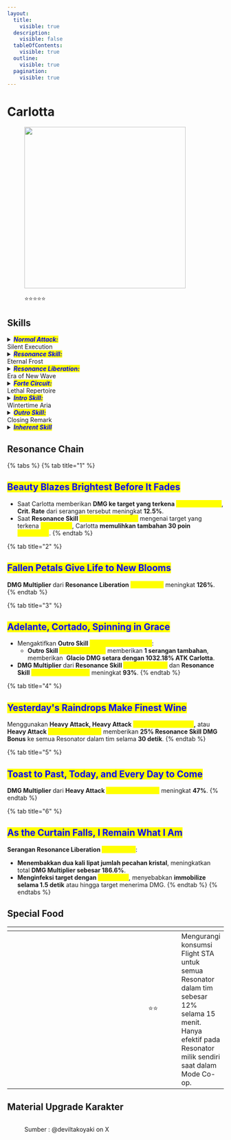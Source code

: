 ```yaml
---
layout:
  title:
    visible: true
  description:
    visible: false
  tableOfContents:
    visible: true
  outline:
    visible: true
  pagination:
    visible: true
---
```


# Carlotta

<figure><img src="https://wuthering.wiki/img/rolecard_1107.png" alt="" width="375"><figcaption><p><span data-gb-custom-inline data-tag="emoji" data-code="2b50">⭐</span><span data-gb-custom-inline data-tag="emoji" data-code="2b50">⭐</span><span data-gb-custom-inline data-tag="emoji" data-code="2b50">⭐</span><span data-gb-custom-inline data-tag="emoji" data-code="2b50">⭐</span><span data-gb-custom-inline data-tag="emoji" data-code="2b50">⭐</span></p></figcaption></figure>

## Skills

<details>

<summary><em><mark style="color:blue;"><strong>Normal Attack:</strong></mark></em><br>Silent Execution</summary>

<mark style="color:blue;">**Basic Attack**</mark>\
Melakukan hingga **2 serangan berturut-turut**, memberikan <img src="https://wuthering.wiki/img/element_1.png" alt="" data-size="line"> **Glacio DMG**.

<mark style="color:blue;">**Basic Attack - Necessary Measures**</mark>\
Dengan _<mark style="color:yellow;">**Moldable Crystals**</mark>_, Basic Attack Carlotta digantikan dengan <mark style="color:yellow;">**Necessary Measures**</mark>.\
Melakukan hingga **3 serangan berturut-turut**, memberikan <img src="https://wuthering.wiki/img/element_1.png" alt="" data-size="line"> **Glacio DMG**.\
Setiap serangan <mark style="color:yellow;">**Necessary Measures**</mark> mengonsumsi **1&#x20;**_<mark style="color:yellow;">**Moldable Crystal**</mark>_.

<mark style="color:blue;">**Heavy Attack**</mark>\
Melancarkan serangan kuat ke target dengan **biaya STA**, memberikan <img src="https://wuthering.wiki/img/element_1.png" alt="" data-size="line"> **Glacio DMG**.

<mark style="color:blue;">**Heavy Attack - Containment Tactics**</mark>\
Saat _<mark style="color:yellow;">**Substance**</mark>_ Carlotta penuh, Heavy Attack akan digantikan dengan <mark style="color:yellow;">**Containment Tactics**</mark>:

* Mengonsumsi semua _<mark style="color:yellow;">**Substance**</mark>_ untuk memberikan <img src="https://wuthering.wiki/img/element_1.png" alt="" data-size="line"> **Glacio DMG**.
* Mengurangi cooldown **Resonance Skill&#x20;**<mark style="color:yellow;">**Art of Violence**</mark> sebesar **6 detik**.

<mark style="color:blue;">**Mid-air Attack**</mark>\
Melakukan **Plunging Attack** dengan **biaya STA**, memberikan <img src="https://wuthering.wiki/img/element_1.png" alt="" data-size="line"> **Glacio DMG**.\
Menggunakan **Basic Attack** segera setelah mendarat akan mengaktifkan <mark style="color:yellow;">**Customary Greetings**</mark>.

<mark style="color:blue;">**Mid-air Attack - Customary Greetings**</mark>\
Melompati target dan melepaskan tembakan kejutan, memberikan <img src="https://wuthering.wiki/img/element_1.png" alt="" data-size="line"> **Glacio DMG**.

<mark style="color:blue;">**Dodge Counter**</mark>\
Tekan **Basic Attack** segera setelah berhasil menghindar untuk melancarkan **riposte shot**, memberikan <img src="https://wuthering.wiki/img/element_1.png" alt="" data-size="line"> **Glacio DMG**.\
Serangan ini mengonsumsi **1&#x20;**_<mark style="color:yellow;">**Moldable Crystal**</mark>_.

</details>

<details>

<summary><em><mark style="color:blue;"><strong>Resonance Skill:</strong></mark></em><br>Eternal Frost</summary>

Memberikan <img src="https://wuthering.wiki/img/element_1.png" alt="" data-size="line"> **Glacio DMG** dan menginfeksi target dengan <mark style="color:yellow;">**Dispersion**</mark>.\
Tekan **Resonance Skill** lagi dalam waktu singkat untuk melancarkan <mark style="color:yellow;">**Chromatic Splendor**</mark>.

<mark style="color:blue;">**Dispersion**</mark>\
Target yang terkena **Dispersion** akan **terkunci pergerakannya selama 1.5 detik**.

<mark style="color:blue;">**Chromatic Splendor**</mark>

* Mengonsumsi semua _<mark style="color:yellow;">**Moldable Crystals**</mark>_ dan memberikan <img src="https://wuthering.wiki/img/element_1.png" alt="" data-size="line"> **Glacio DMG**.
* **Resonance Skill** akan memasuki cooldown setelah beberapa saat jika <mark style="color:yellow;">**Chromatic Splendor**</mark> tidak digunakan atau jika Carlotta keluar dari medan pertempuran.

</details>

<details>

<summary><em><mark style="color:blue;"><strong>Resonance Liberation:</strong></mark></em><br>Era of New Wave</summary>

Memberikan <img src="https://wuthering.wiki/img/element_1.png" alt="" data-size="line"> **Glacio DMG** ke semua target dalam area (dianggap sebagai **Resonance Skill DMG**) dan menginfeksi target dengan <mark style="color:yellow;">**Deconstruction**</mark>, lalu mengaktifkan <mark style="color:yellow;">**Twilight Tango**</mark>.\
Dapat digunakan di udara saat dekat dengan tanah.

<mark style="color:blue;">**Deconstruction**</mark>\
**Mengabaikan 18% DEF** target yang terinfeksi saat menerima DMG.

<mark style="color:blue;">**Twilight Tango**</mark>\
Saat berada dalam <mark style="color:yellow;">**Twilight Tango**</mark>, tekan **Basic Attack** atau **Resonance Liberation** untuk melancarkan <mark style="color:yellow;">**Death Knell**</mark>.

* Setiap <mark style="color:yellow;">**Death Knell**</mark> memberikan **1&#x20;**_<mark style="color:yellow;">**Meta Vector**</mark>_.
* Dengan **4&#x20;**_<mark style="color:yellow;">**Meta Vectors**</mark>_, tekan **Basic Attack** atau **Resonance Liberation** untuk melancarkan <mark style="color:yellow;">**Fatal Finale**</mark>.
* **Semua&#x20;**_<mark style="color:yellow;">**Substance**</mark>_**&#x20;akan dihapus** saat <mark style="color:yellow;">**Twilight Tango**</mark> diaktifkan dan berakhir.
* Tidak dapat menggunakan **Basic Attack&#x20;**<mark style="color:yellow;">**Necessary Measures**</mark>**, Heavy Attack&#x20;**<mark style="color:yellow;">**Containment Tactics**</mark>**, atau Heavy Attack&#x20;**<mark style="color:yellow;">**Imminent Oblivion**</mark> selama <mark style="color:yellow;">**Twilight Tango**</mark>.

<mark style="color:blue;">**Death Knell**</mark>\
Carlotta menembakkan **peluru kuat dari musket** dan **memanggil 4 pecahan kristal** untuk menyerang target, memberikan <img src="https://wuthering.wiki/img/element_1.png" alt="" data-size="line"> **Glacio DMG** (dianggap sebagai **Resonance Skill DMG**).

* Carlotta bergerak ke arah input gerakan setiap kali menembakkan <mark style="color:yellow;">**Death Knell**</mark>.

<mark style="color:blue;">**Fatal Finale**</mark>\
Memberikan <img src="https://wuthering.wiki/img/element_1.png" alt="" data-size="line"> **Glacio DMG** ke area (dianggap sebagai **Resonance Skill DMG**).

* <mark style="color:yellow;">**Twilight Tango**</mark> berakhir setelah menggunakan <mark style="color:yellow;">**Fatal Finale**</mark>.

</details>

<details>

<summary><em><mark style="color:blue;"><strong>Forte Circuit:</strong></mark></em><br>Lethal Repertoire</summary>

<mark style="color:blue;">**Heavy Attack - Imminent Oblivion**</mark>\
Carlotta mengaktifkan _<mark style="color:yellow;">**Tinted Crystal**</mark>_ setiap **22 detik**.

* Saat _<mark style="color:yellow;">**Substance**</mark>_**&#x20;penuh** dan _<mark style="color:yellow;">**Tinted Crystal**</mark>_**&#x20;aktif**, tahan **Basic Attack** untuk mengonsumsi seluruh _<mark style="color:yellow;">**Substance**</mark>_ dan melancarkan **Heavy Attack&#x20;**<mark style="color:yellow;">**Imminent Oblivion**</mark>, setelah itu _<mark style="color:yellow;">**Tinted Crystal**</mark>_**&#x20;masuk ke dalam cooldown**.
* Memberikan <img src="https://wuthering.wiki/img/element_1.png" alt="" data-size="line"> **Glacio DMG** (dianggap sebagai **Resonance Skill DMG**) dan **mengurangi cooldown Resonance Skill&#x20;**<mark style="color:yellow;">**Art of Violence**</mark>**&#x20;sebesar 6 detik**.

***

#### <mark style="color:blue;">**Final Bow**</mark>

* Saat _<mark style="color:yellow;">**Substance**</mark>_**&#x20;penuh**, Carlotta memasuki status <mark style="color:yellow;">**Final Bow**</mark>.
* **Meningkatkan DMG Multiplier** dari **Resonance Liberation&#x20;**<mark style="color:yellow;">**Era of New Wave**</mark>**, Resonance Liberation&#x20;**<mark style="color:yellow;">**Death Knell**</mark>**, dan Resonance Liberation&#x20;**<mark style="color:yellow;">**Fatal Finale**</mark>**&#x20;sebesar 80%**.
* Efek ini berakhir jika Carlotta **keluar dari medan pertempuran saat&#x20;**<mark style="color:yellow;">**Twilight Tango**</mark>**&#x20;atau ketika&#x20;**<mark style="color:yellow;">**Twilight Tango**</mark>**&#x20;berakhir**.

***

#### <mark style="color:blue;">**Substance**</mark>

* Carlotta dapat menyimpan hingga **120&#x20;**<mark style="color:yellow;">**Substance**</mark>.
* Tidak bisa mendapatkan _<mark style="color:yellow;">**Substance**</mark>_ saat berada dalam <mark style="color:yellow;">**Twilight Tango**</mark> yang dipicu oleh **Resonance Liberation**.

**Pemulihan&#x20;**_<mark style="color:yellow;">**Substance**</mark>_**:**

* **+30&#x20;**_<mark style="color:yellow;">**Substance**</mark>_ saat menggunakan **Intro Skill&#x20;**<mark style="color:yellow;">**Wintertime Aria**</mark>.
* **+10&#x20;**_<mark style="color:yellow;">**Substance**</mark>_**&#x20;per 1&#x20;**_<mark style="color:yellow;">**Moldable Crystal**</mark>_ yang dikonsumsi saat menggunakan **Resonance Skill&#x20;**<mark style="color:yellow;">**Chromatic Splendor**</mark>.
* **+10&#x20;**<mark style="color:yellow;">**Substance**</mark>**&#x20;per 1&#x20;**_<mark style="color:yellow;">**Moldable Crystal**</mark>_ yang dikonsumsi saat menggunakan **Basic Attack&#x20;**<mark style="color:yellow;">**Necessary Measures**</mark>.
* **+10&#x20;**_<mark style="color:yellow;">**Substance**</mark>_ saat menggunakan **Dodge Counter** (mengonsumsi 1 _<mark style="color:yellow;">**Moldable Crystal**</mark>_).

***

#### <mark style="color:blue;">**Moldable Crystal**</mark>

* Carlotta dapat menyimpan hingga **6&#x20;**_<mark style="color:yellow;">**Moldable Crystals**</mark>_.
* **Tidak bisa mendapatkan&#x20;**_<mark style="color:yellow;">**Moldable Crystal**</mark>_**&#x20;saat berada dalam&#x20;**<mark style="color:yellow;">**Twilight Tango**</mark> yang dipicu oleh **Resonance Liberation**.

**Pemulihan&#x20;**_<mark style="color:yellow;">**Moldable Crystal**</mark>_**:**

* **+3&#x20;**_<mark style="color:yellow;">**Moldable Crystal**</mark>_ saat menggunakan **Basic Attack Stage 2**.
* **+3&#x20;**_<mark style="color:yellow;">**Moldable Crystal**</mark>_ saat menggunakan **Heavy Attack**.
* **+3&#x20;**_<mark style="color:yellow;">**Moldable Crystal**</mark>_ saat menggunakan **Mid-air Attack&#x20;**<mark style="color:yellow;">**Customary Greetings**</mark>.
* **+3&#x20;**_<mark style="color:yellow;">**Moldable Crystal**</mark>_ saat menggunakan **Intro Skill&#x20;**<mark style="color:yellow;">**Wintertime Aria**</mark>.
* **+3&#x20;**_<mark style="color:yellow;">**Moldable Crystal**</mark>_ saat menggunakan **Resonance Skill&#x20;**<mark style="color:yellow;">**Art of Violence**</mark>.
* **+3&#x20;**_<mark style="color:yellow;">**Moldable Crystal**</mark>_ saat berhasil melakukan **Dodge**.

</details>

<details>

<summary><em><mark style="color:blue;"><strong>Intro Skill:</strong></mark></em><br>Wintertime Aria</summary>

Menyerang target, memberikan <img src="https://wuthering.wiki/img/element_1.png" alt="" data-size="line"> **Glacio DMG**.

</details>

<details>

<summary><em><mark style="color:blue;"><strong>Outro Skill:</strong></mark></em><br>Closing Remark</summary>

Menyerang target, memberikan <img src="https://wuthering.wiki/img/element_1.png" alt="" data-size="line"> **Glacio DMG** setara dengan **794.2%** dari **ATK Carlotta**.

</details>

<details>

<summary><em><mark style="color:blue;"><strong>Inherent Skill</strong></mark></em></summary>

<mark style="color:blue;">**Flawless Purity**</mark>

Setelah menggunakan **Resonance Skill&#x20;**<mark style="color:yellow;">**Chromatic Splendor**</mark>, Carlotta **dapat melakukan Mid-air Attack sambil kebal terhadap semua DMG dan gangguan** sampai **Mid-air Attack mengenai target**.

Saat Carlotta berada di tim, **Flight STA cost** dari Resonator yang aktif **berkurang sebesar 20%**.

<mark style="color:blue;">**Ars Gratia Artis**</mark>

**Intro Skill&#x20;**<mark style="color:yellow;">**Wintertime Aria**</mark>**, Resonance Skill&#x20;**<mark style="color:yellow;">**Chromatic Splendor**</mark>**, Resonance Liberation&#x20;**<mark style="color:yellow;">**Death Knell**</mark>**, dan Heavy Attack&#x20;**<mark style="color:yellow;">**Imminent Oblivion**</mark> dapat **menginfeksi target dengan&#x20;**_<mark style="color:yellow;">**Deconstruction**</mark>_.

</details>

## Resonance Chain

{% tabs %}
{% tab title="1" %}
## <mark style="color:blue;">Beauty Blazes Brightest Before It Fades</mark>

* Saat Carlotta memberikan **DMG ke target yang terkena&#x20;**_<mark style="color:yellow;">**Deconstruction**</mark>_, **Crit. Rate** dari serangan tersebut meningkat **12.5%**.
* Saat **Resonance Skill&#x20;**<mark style="color:yellow;">**Chromatic Splendor**</mark> mengenai target yang terkena _<mark style="color:yellow;">**Dispersion**</mark>_, Carlotta **memulihkan tambahan 30 poin&#x20;**_<mark style="color:yellow;">**Substance**</mark>_.
{% endtab %}

{% tab title="2" %}
## <mark style="color:blue;">Fallen Petals Give Life to New Blooms</mark>

**DMG Multiplier** dari **Resonance Liberation&#x20;**<mark style="color:yellow;">**Fatal Finale**</mark> meningkat **126%**.
{% endtab %}

{% tab title="3" %}
## <mark style="color:blue;">Adelante, Cortado, Spinning in Grace</mark>

* Mengaktifkan **Outro Skill&#x20;**<mark style="color:yellow;">**Kaleidoscope Sparks**</mark>:
  * **Outro Skill&#x20;**<mark style="color:yellow;">**Closing Remark**</mark> memberikan **1 serangan tambahan**, memberikan <img src="https://wuthering.wiki/img/element_1.png" alt="" data-size="line"> **Glacio DMG setara dengan 1032.18% ATK Carlotta**.
* **DMG Multiplier** dari **Resonance Skill&#x20;**<mark style="color:yellow;">**Art of Violence**</mark> dan **Resonance Skill&#x20;**<mark style="color:yellow;">**Chromatic Splendor**</mark> meningkat **93%**.
{% endtab %}

{% tab title="4" %}
## <mark style="color:blue;">Yesterday's Raindrops Make Finest Wine</mark>

Menggunakan **Heavy Attack, Heavy Attack&#x20;**<mark style="color:yellow;">**Containment Tactics**</mark>**,** atau **Heavy Attack&#x20;**<mark style="color:yellow;">**Imminent Oblivion**</mark> memberikan **25% Resonance Skill DMG Bonus** ke semua Resonator dalam tim selama **30 detik**.
{% endtab %}

{% tab title="5" %}
## <mark style="color:blue;">Toast to Past, Today, and Every Day to Come</mark>

**DMG Multiplier** dari **Heavy Attack&#x20;**<mark style="color:yellow;">**Imminent Oblivion**</mark> meningkat **47%**.
{% endtab %}

{% tab title="6" %}
## <mark style="color:blue;">As the Curtain Falls, I Remain What I Am</mark>

**Serangan Resonance Liberation&#x20;**<mark style="color:yellow;">**Death Knell**</mark>:

* **Menembakkan dua kali lipat jumlah pecahan kristal**, meningkatkan total **DMG Multiplier sebesar 186.6%**.
* **Menginfeksi target dengan&#x20;**_<mark style="color:yellow;">**Scattering**</mark>_, menyebabkan **immobilize selama 1.5 detik** atau hingga target menerima DMG.
{% endtab %}
{% endtabs %}

## Special Food

<table data-header-hidden><thead><tr><th width="267"></th><th width="100" align="center"></th><th></th></tr></thead><tbody><tr><td><img src="https://wuthering.wiki/img/item_80001045.png" alt=""></td><td align="center"><span data-gb-custom-inline data-tag="emoji" data-code="2b50">⭐</span><span data-gb-custom-inline data-tag="emoji" data-code="2b50">⭐</span></td><td>Mengurangi konsumsi Flight STA untuk semua Resonator dalam tim sebesar 12% selama 15 menit. Hanya efektif pada Resonator milik sendiri saat dalam Mode Co-op.</td></tr></tbody></table>

## Material Upgrade Karakter

<figure><img src="https://i.postimg.cc/C5g0V4Jk/Carlotta.png" alt=""><figcaption><p>Sumber :  @deviltakoyaki on X</p></figcaption></figure>
